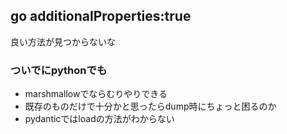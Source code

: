 ## go additionalProperties:true

良い方法が見つからないな

### ついでにpythonでも

- marshmallowでならむりやりできる
- 既存のものだけで十分かと思ったらdump時にちょっと困るのか
- pydanticではloadの方法がわからない


